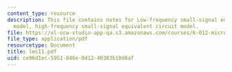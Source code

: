 ```yaml
---
content_type: resource
description: This file contains notes for Low-frequency small-signal equivalent circuit
  model, high-frequency small-signal equivalent circuit model.
file: https://ol-ocw-studio-app-qa.s3.amazonaws.com/courses/6-012-microelectronic-devices-and-circuits-fall-2005/ce96d1ec5951846e0d1240383b10d8af_lec11.pdf
file_type: application/pdf
resourcetype: Document
title: lec11.pdf
uid: ce96d1ec-5951-846e-0d12-40383b10d8af
---
```

